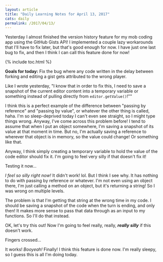 ```yaml
---
layout: article
title: "Daily Learning Notes for April 13, 2017"
cats: daily
permalink: /2017/04/13/
---
```


Yesterday I almost finished the version history feature for my mob coding app using the GitHub Gists API! I implemented a couple lazy workarounds that I'll have to fix later, but that's good enough for now. I have just one last bug to fix, and then I think I can call this feature done for now!

{% include toc.html %}

**Goals for today:** Fix the bug where any code written in the delay between forking and editing a gist gets attributed to the wrong player.

Like I wrote yesterday, "I know that in order to fix this, I need to save a snapshot of the current editor content into a temporary variable or something instead of pulling directly from `editor.getValue()`!""

I think this is a perfect example of the difference between "passing by reference" and "passing by value", or whatever the other thing is called, haha. I'm so sleep-deprived today I can't even see straight, so I might type things wrong. Anyway, I've come across this problem before! I tend to assume that when I put an object somewhere, I'm saving a snapshot of its value at that moment in time. But no, I'm actually saving a reference to wherever that object is in memory, so the value could change! Or something like that.

Anyway, I think simply creating a temporary variable to hold the value of the code editor should fix it. I'm going to feel very silly if that doesn't fix it!

Testing it now...

*I feel so silly right now!* It didn't work! lol. But I think I see why. It has nothing to do with passing by reference or whatever. I'm not even using an object there, I'm just calling a method on an object, but it's returning a string! So I was wrong on multiple levels.

The problem is that I'm getting that string at the wrong time in my code. I should be saving a snapshot of the code when the turn is ending, and only then! It makes more sense to pass that data through as an input to my functions. So I'll do that instead.

OK, let's try this out! Now I'm going to feel really, really, ***really silly*** if this doesn't work.

Fingers crossed...

It works! *Booyeah!* Finally! I think this feature is done now. I'm really sleepy, so I guess this is all I'm doing today.